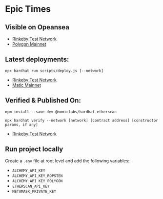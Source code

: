 # Epic Times

## Visible on Opeansea

- [Rinkeby Test Network](https://testnets.opensea.io/collection/casual-thoughts-ideas-v2)
- [Polygon Mainnet](https://opensea.io/collection/randomthoughts-v2)

## Latest deployments:

`npx hardhat run scripts/deploy.js [--network]`

- [Rinkeby Test Network](https://rinkeby.etherscan.io/address/0x60B09733238B21E856F3fB5c50EcB7dA98Ac711b)
- [Matic Mainnet](https://polygonscan.com/address/0xE286EEB19839E6FE1df4EaAF773f7941211efEcE)

## Verified & Published On:

`npm install --save-dev @nomiclabs/hardhat-etherscan`

`npx hardhat verify --network [network] [contract address] [constructor params, if any]`

- [Rinkeby Test Network](https://rinkeby.etherscan.io/address/0x60b09733238b21e856f3fb5c50ecb7da98ac711b#code)

## Run project locally

Create a `.env` file at root level and add the following variables:

- `ALCHEMY_API_KEY`
- `ALCHEMY_API_KEY_ROPSTEN`
- `ALCHEMY_API_KEY_POLYGON`
- `ETHERSCAN_API_KEY`
- `METAMASK_PRIVATE_KEY`

